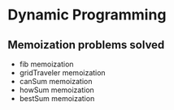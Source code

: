 # Dynamic Programming
## Memoization problems solved
- fib memoization
- gridTraveler memoization
- canSum memoization
- howSum memoization
- bestSum memoization